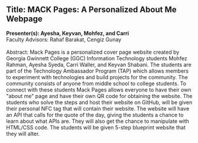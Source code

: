 ## Title: MACK Pages: A Personalized About Me Webpage <br/>
__Presenter(s): Ayesha, Keyvan, Mohfez, and Carri<br/>__
Faculty Advisors: Rahaf Barakat, Cengiz Gunay <br/><br/>
Abstract: Mack Pages is a personalized cover page website created by Georgia Gwinnett College (GGC) 
Information Technology students Mohfez Rahman, Ayesha Syeda, Carri Waller, and Keyvan Shabani.
The students are part of the Technology Ambassador Program (TAP) which allows members to experiment with technologies and build projects for the community. 
The community consists of anyone from middle school to college students. To connect with these students Mack Pages allows everyone to have their own "about me" page and have their own QR code for obtaining the website. The students who solve the steps and host their website on GitHub, 
will be given their personal NFC tag that will contain their website. The website will have an API that calls for the quote of the day, giving the students a chance
to learn about what APIs are. They will also get the chance to manipulate with HTML/CSS code. The students will be given 5-step blueprint website that they will alter.
